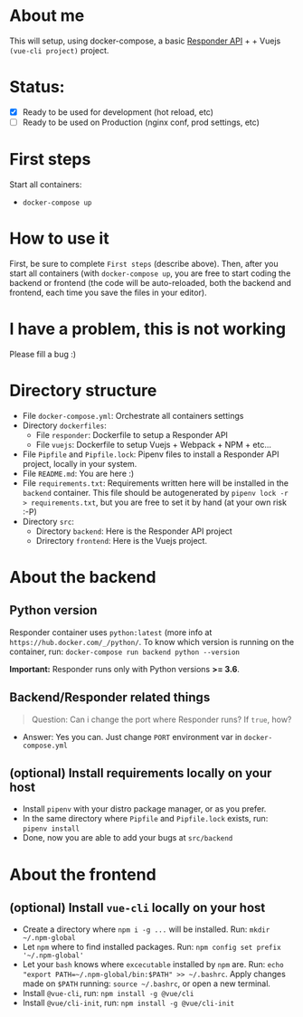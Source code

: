 # About me 
This will setup, using docker-compose, a basic [Responder API](https://python-responder.org/en/latest/) + + Vuejs `(vue-cli project)` project.

# Status:

- [x]  Ready to be used for development (hot reload, etc) 
- [ ]  Ready to be used on Production (nginx conf, prod settings, etc) 

# First steps 

Start all containers:
  - `docker-compose up`

# How to use it
First, be sure to complete `First steps` (describe above).
Then, after you start all containers (with `docker-compose up`, you are free to start coding the backend or frontend (the code will be auto-reloaded, both
the backend and frontend, each time you save the files in your editor).

# I have a problem, this is not working
Please fill a bug :)

# Directory structure

  - File `docker-compose.yml`: Orchestrate all containers settings
  - Directory `dockerfiles`: 
    - File `responder`: Dockerfile to setup a Responder API 
    - File `vuejs`: Dockerfile to setup Vuejs + Webpack + NPM + etc...
  - File `Pipfile` and `Pipfile.lock`: Pipenv files to install a Responder API project, locally in your system.
  - File `README.md`: You are here :)
  - File `requirements.txt`: Requirements written here will be installed in the `backend` container. This file should be autogenerated by `pipenv lock -r > requirements.txt`, but you are free to set it by hand (at your own risk :-P) 
  - Directory `src`:
    - Directory `backend`: Here is the Responder API project
    - Drirectory `frontend`: Here is the Vuejs project.

# About the backend

## Python version

Responder container uses `python:latest` (more info at `https://hub.docker.com/_/python/`. To know which version is running on the container, run: `docker-compose run backend python --version`

**Important:** Responder runs only with Python versions **>= 3.6**.

## Backend/Responder related things

  > Question: Can i change the port where Responder runs? If `true`, how?
  - Answer: Yes you can. Just change `PORT` environment var in `docker-compose.yml` 

## (optional) Install requirements locally on your host 

  - Install `pipenv` with your distro package manager, or as you prefer.
  - In the same directory where `Pipfile` and `Pipfile.lock` exists, run: `pipenv install`
  - Done, now you are able to add your bugs at `src/backend`

# About the frontend 

## (optional) Install `vue-cli` locally on your host

  - Create a directory where `npm i -g ...` will be installed. Run: `mkdir ~/.npm-global`
  - Let `npm` where to find installed packages. Run: `npm config set prefix '~/.npm-global'`
  - Let your `bash` knows where `excecutable` installed by `npm` are. Run: ` echo "export PATH=~/.npm-global/bin:$PATH" >> ~/.bashrc `. Apply changes made on `$PATH` running: `source ~/.bashrc`, or open a new terminal. 
  - Install `@vue-cli`, run: `npm install -g @vue/cli`
  - Install `@vue/cli-init`, run: `npm install -g @vue/cli-init`
